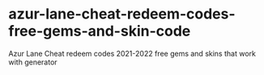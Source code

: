 # azur-lane-cheat-redeem-codes-free-gems-and-skin-code
Azur Lane Cheat redeem codes 2021-2022 free gems and skins that work with generator
